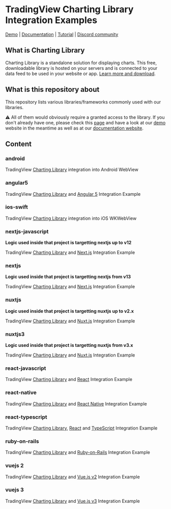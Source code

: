 # TradingView Charting Library Integration Examples

[Demo][demo-url] | [Documentation][doc-url] | [Tutorial][tutorial-url] | [Discord community][discord-url]

## What is Charting Library

Charting Library is a standalone solution for displaying charts. This free, downloadable library is hosted on your servers and is connected to your data feed to be used in your website or app. [Learn more and download][request-lib-url].

## What is this repository about
This repository lists various libraries/frameworks commonly used with our libraries.

⚠️ All of them would obviously require a granted access to the library. 
If you don't already have one, please check this [page][request-lib-url] and have a look at our [demo][demo-url] website in the meantime as well as at our [documentation website][doc-url].

## Content

### android

TradingView [Charting Library](https://www.tradingview.com/HTML5-stock-forex-bitcoin-charting-library/) integration into Android WebView

### angular5

TradingView [Charting Library](https://www.tradingview.com/HTML5-stock-forex-bitcoin-charting-library/) and [Angular 5](https://angular.io/) Integration Example

### ios-swift

TradingView [Charting Library](https://www.tradingview.com/HTML5-stock-forex-bitcoin-charting-library/) integration into iOS WKWebView

### nextjs-javascript

**Logic used inside that project is targetting nextjs up to v12**

TradingView [Charting Library](https://www.tradingview.com/HTML5-stock-forex-bitcoin-charting-library/) and [Next.js](https://nextjs.org/) Integration Example

### nextjs

**Logic used inside that project is targetting nextjs from v13**

TradingView [Charting Library](https://www.tradingview.com/HTML5-stock-forex-bitcoin-charting-library/) and [Next.js](https://nextjs.org/) Integration Example

### nuxtjs

**Logic used inside that project is targetting nuxtjs up to v2.x**

TradingView [Charting Library](https://www.tradingview.com/HTML5-stock-forex-bitcoin-charting-library/) and [Nuxt.js](https://nuxtjs.org/) Integration Example

### nuxtjs3

**Logic used inside that project is targetting nuxtjs from v3.x**

TradingView [Charting Library](https://www.tradingview.com/HTML5-stock-forex-bitcoin-charting-library/) and [Nuxt.js](https://nuxtjs.org/) Integration Example

### react-javascript

TradingView [Charting Library](https://www.tradingview.com/HTML5-stock-forex-bitcoin-charting-library/) and [React](https://reactjs.org) Integration Example

### react-native

TradingView [Charting Library](https://www.tradingview.com/HTML5-stock-forex-bitcoin-charting-library/) and [React Native](https://facebook.github.io/react-native/) Integration Example

### react-typescript

TradingView [Charting Library](https://www.tradingview.com/HTML5-stock-forex-bitcoin-charting-library/), [React](https://reactjs.org) and [TypeScript](https://www.typescriptlang.org/) Integration Example

### ruby-on-rails

TradingView [Charting Library](https://www.tradingview.com/HTML5-stock-forex-bitcoin-charting-library/) and [Ruby-on-Rails](http://rubyonrails.org/) Integration Example

### vuejs 2

TradingView [Charting Library](https://www.tradingview.com/HTML5-stock-forex-bitcoin-charting-library/) and [Vue.js v2](https://vuejs.org/) Integration Example

### vuejs 3

TradingView [Charting Library](https://www.tradingview.com/HTML5-stock-forex-bitcoin-charting-library/) and [Vue.js v3](https://vuejs.org/) Integration Example

[demo-url]: https://trading-terminal.tradingview-widget.com/
[doc-url]: https://www.tradingview.com/charting-library-docs/
[tutorial-url]: https://github.com/tradingview/charting-library-tutorial
[discord-url]: https://discord.gg/UC7cGkvn4U
[request-lib-url]: https://www.tradingview.com/HTML5-stock-forex-bitcoin-charting-library/

